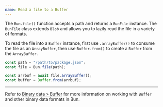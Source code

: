```yaml
---
name: Read a file to a Buffer
---
```


The `Bun.file()` function accepts a path and returns a `BunFile` instance. The `BunFile` class extends `Blob` and allows you to lazily read the file in a variety of formats.

To read the file into a `Buffer` instance, first use `.arrayBuffer()` to consume the file as an `ArrayBuffer`, then use `Buffer.from()` to create a `Buffer` from the `ArrayBuffer`.

```ts
const path = "/path/to/package.json";
const file = Bun.file(path);

const arrbuf = await file.arrayBuffer();
const buffer = Buffer.from(arrbuf);
```

---

Refer to [Binary data > Buffer](https://bun.sh/docs/api/binary-data#buffer) for more information on working with `Buffer` and other binary data formats in Bun.
